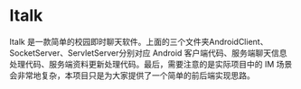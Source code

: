 # Italk
Italk 是一款简单的校园即时聊天软件。上面的三个文件夹AndroidClient、SocketServer、ServletServer分别对应 Android 客户端代码、服务端聊天信息处理代码、服务端资料更新处理代码。最后，需要注意的是实际项目中的 IM 场景会非常地复杂，本项目只是为大家提供了一个简单的前后端实现思路。
